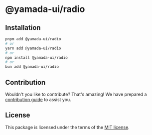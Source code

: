 # @yamada-ui/radio

## Installation

```sh
pnpm add @yamada-ui/radio
# or
yarn add @yamada-ui/radio
# or
npm install @yamada-ui/radio
# or
bun add @yamada-ui/radio
```

## Contribution

Wouldn't you like to contribute? That's amazing! We have prepared a [contribution guide](https://github.com/yamada-ui/yamada-ui/blob/main/CONTRIBUTING.md) to assist you.

## License

This package is licensed under the terms of the
[MIT license](https://github.com/yamada-ui/yamada-ui/blob/main/LICENSE).
